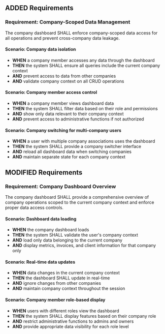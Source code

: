 ## ADDED Requirements

### Requirement: Company-Scoped Data Management

The company dashboard SHALL enforce company-scoped data access for all operations and prevent cross-company data leakage.

#### Scenario: Company data isolation

- **WHEN** a company member accesses any data through the dashboard
- **THEN** the system SHALL ensure all queries include the current company context
- **AND** prevent access to data from other companies
- **AND** validate company context on all CRUD operations

#### Scenario: Company member access control

- **WHEN** a company member views dashboard data
- **THEN** the system SHALL filter data based on their role and permissions
- **AND** show only data relevant to their company context
- **AND** prevent access to administrative functions if not authorized

#### Scenario: Company switching for multi-company users

- **WHEN** a user with multiple company associations uses the dashboard
- **THEN** the system SHALL provide a company switcher interface
- **AND** reload all dashboard data when switching companies
- **AND** maintain separate state for each company context

## MODIFIED Requirements

### Requirement: Company Dashboard Overview

The company dashboard SHALL provide a comprehensive overview of company operations scoped to the current company context and enforce proper data access controls.

#### Scenario: Dashboard data loading

- **WHEN** the company dashboard loads
- **THEN** the system SHALL validate the user's company context
- **AND** load only data belonging to the current company
- **AND** display metrics, invoices, and client information for that company only

#### Scenario: Real-time data updates

- **WHEN** data changes in the current company context
- **THEN** the dashboard SHALL update in real-time
- **AND** ignore changes from other companies
- **AND** maintain company context throughout the session

#### Scenario: Company member role-based display

- **WHEN** users with different roles view the dashboard
- **THEN** the system SHALL display features based on their company role
- **AND** restrict administrative functions to admins and owners
- **AND** provide appropriate data visibility for each role level
